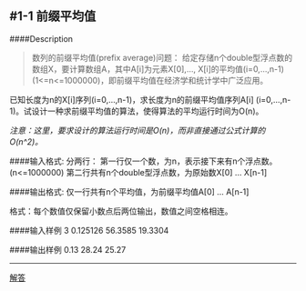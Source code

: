 #1-1 前缀平均值
---
####Description
>数列的前缀平均值(prefix average)问题：
给定存储n个double型浮点数的数组X，要计算数组A，其中A[i]为元素X[0],…, X[i]的平均值(i=0,…,n-1)(1<=n<=1000000)，即前缀平均值在经济学和统计学中广泛应用。


已知长度为n的X[i]序列(i=0,…,n-1)，求长度为n的前缀平均值序列A[i] (i=0,…,n-1)。试设计一种求前缀平均值的算法，使得算法的平均运行时间为O(n)。

*注意：这里，要求设计的算法运行时间是O(n)，而非直接通过公式计算的O(n^2)。*



####输入格式:
分两行：
第一行仅一个数，为n，表示接下来有n个浮点数。(n<=1000000)
第二行共有n个double型浮点数，为原始数X[0] … X[n-1]


####输出格式:
仅一行共有n个平均值，为前缀平均值A[0] … A[n-1]

格式：每个数值仅保留小数点后两位输出，数值之间空格相连。

####输入样例
3
0.125126  56.3585  19.3304


####输出样例
0.13 28.24 25.27


----

[解答](../源码/1-1.cpp)